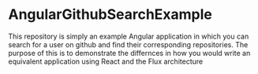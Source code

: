 # AngularGithubSearchExample

This repository is simply an example Angular application in which you can search for a user on github and find their corresponding repositories.  The purpose of this is to demonstrate the differnces in how you would write an equivalent application using React and the Flux architecture
